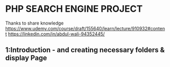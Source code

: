 # PHP SEARCH ENGINE PROJECT

Thanks to share knowledge
<br>
https://www.udemy.com/course/draft/155640/learn/lecture/910932#content
https://linkedin.com/in/abdul-wali-94352445/

## 1:Introduction - and creating necessary folders & display Page


